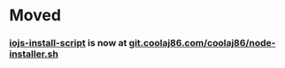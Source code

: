 # Moved

### [iojs-install-script](https://git.coolaj86.com/coolaj86/node-installer.sh) is now at [git.coolaj86.com/coolaj86/node-installer.sh](https://git.coolaj86.com/coolaj86/node-installer.sh)
